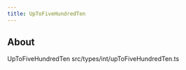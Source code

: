 ```yaml
---
title: UpToFiveHundredTen
---
```


## About

UpToFiveHundredTen src/types/int/upToFiveHundredTen.ts
